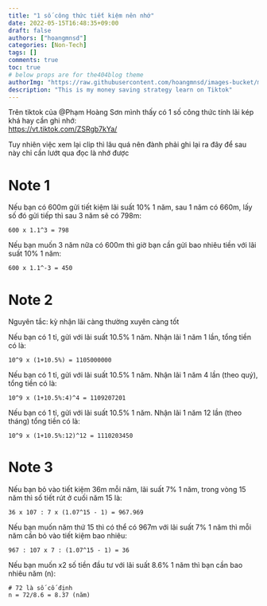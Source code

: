 ```yaml
---
title: "1 số công thức tiết kiệm nên nhớ"
date: 2022-05-15T16:48:35+09:00
draft: false
authors: ["hoangmnsd"]
categories: [Non-Tech]
tags: []
comments: true
toc: true
# below props are for the404blog theme
authorImg: "https://raw.githubusercontent.com/hoangmnsd/images-bucket/master/static/images/hoangmsnd-avatar001.jpg"
description: "This is my money saving strategy learn on Tiktok"
---
```


Trên tiktok của @Phạm Hoàng Sơn mình thấy có 1 số công thức tính lãi kép khá hay cần ghi nhớ:  
https://vt.tiktok.com/ZSRgb7kYa/

Tuy nhiên việc xem lại clip thì lâu quá nên đành phải ghi lại ra đây để sau này chỉ cần lướt qua đọc là nhớ được

# Note 1

Nếu bạn có 600m gửi tiết kiệm lãi suất 10% 1 năm, sau 1 năm có 660m, lấy số đó gửi tiếp thì sau 3 năm sẽ có 798m:  
```
600 x 1.1^3 = 798
```

Nếu bạn muốn 3 năm nữa có 600m thì giờ bạn cần gửi bao nhiêu tiền với lãi suất 10% 1 năm:  
```
600 x 1.1^-3 = 450
```

# Note 2

Nguyên tắc: kỳ nhận lãi càng thường xuyên càng tốt

Nếu bạn có 1 tỉ, gửi với lãi suất 10.5% 1 năm. Nhận lãi 1 năm 1 lần, tổng tiền có là:  
```
10^9 x (1+10.5%) = 1105000000
```

Nếu bạn có 1 tỉ, gửi với lãi suất 10.5% 1 năm. Nhận lãi 1 năm 4 lần (theo quý), tổng tiền có là:  
```
10^9 x (1+10.5%:4)^4 = 1109207201
```

Nếu bạn có 1 tỉ, gửi với lãi suất 10.5% 1 năm. Nhận lãi 1 năm 12 lần (theo tháng) tổng tiền có là:  
```
10^9 x (1+10.5%:12)^12 = 1110203450
```

# Note 3

Nếu bạn bỏ vào tiết kiệm 36m mỗi năm, lãi suất 7% 1 năm, trong vòng 15 năm thì số tiết rút ở cuối năm 15 là:  
```
36 x 107 : 7 x (1.07^15 - 1) = 967.969
```

Nếu bạn muốn năm thứ 15 thì có thể có 967m với lãi suất 7% 1 năm thì mỗi năm cần bỏ vào tiết kiệm bao nhiêu:  
```
967 : 107 x 7 : (1.07^15 - 1) = 36
```

Nếu bạn muốn x2 số tiền đầu tư với lãi suất 8.6% 1 năm thì bạn cần bao nhiêu năm (n):  
```
# 72 là số cố định
n = 72/8.6 = 8.37 (năm)
```
